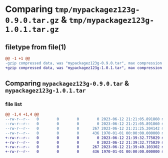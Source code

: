 # Comparing `tmp/mypackagez123g-0.9.0.tar.gz` & `tmp/mypackagez123g-1.0.1.tar.gz`

## filetype from file(1)

```diff
@@ -1 +1 @@
-gzip compressed data, was "mypackagez123g-0.9.0.tar", max compression
+gzip compressed data, was "mypackagez123g-1.0.1.tar", max compression
```

## Comparing `mypackagez123g-0.9.0.tar` & `mypackagez123g-1.0.1.tar`

### file list

```diff
@@ -1,4 +1,4 @@
--rw-r--r--   0        0        0        0 2023-06-12 21:21:05.891860 mypackagez123g-0.9.0/README.md
--rw-r--r--   0        0        0        0 2023-06-12 21:21:05.891860 mypackagez123g-0.9.0/mypackagez123g/__init__.py
--rw-r--r--   0        0        0      267 2023-06-12 21:21:25.204142 mypackagez123g-0.9.0/pyproject.toml
--rw-r--r--   0        0        0      436 1970-01-01 00:00:00.000000 mypackagez123g-0.9.0/PKG-INFO
+-rw-r--r--   0        0        0        0 2023-06-12 21:39:32.775029 mypackagez123g-1.0.1/README.md
+-rw-r--r--   0        0        0        0 2023-06-12 21:39:32.775029 mypackagez123g-1.0.1/mypackagez123g/__init__.py
+-rw-r--r--   0        0        0      267 2023-06-12 21:39:49.103302 mypackagez123g-1.0.1/pyproject.toml
+-rw-r--r--   0        0        0      436 1970-01-01 00:00:00.000000 mypackagez123g-1.0.1/PKG-INFO
```

